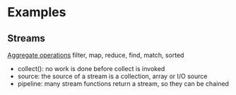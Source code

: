 # Examples

## Streams

[Aggregate operations](./src/test/java/AggregateOperationsTest.java) filter, map, reduce, find, match, sorted

- collect(): no work is done before collect is invoked
- source: the source of a stream is a collection, array or I/O source
- pipeline: many stream functions return a stream, so they can be chained
